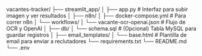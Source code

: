 vacantes-tracker/
├── streamlit_app/
│   ├── app.py                  # Interfaz para subir imagen y ver resultados
│
├── n8n/
│   ├── docker-compose.yml      # Para correr n8n
│   └── workflows/
│       └── vacante-ocr-openai.json  # Flujo de OCR y OpenAI
│
├── db/
│   └── schema.sql              # (Opcional) Tabla MySQL para guardar registros
│
├── email_templates/
│   └── base.html               # Plantilla de email para enviar a reclutadores
└── requirements.txt 
└── README.md
└── .env


